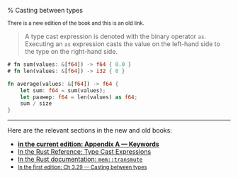 % Casting between types

<small>There is a new edition of the book and this is an old link.</small>

> A type cast expression is denoted with the binary operator `as`.
> Executing an `as` expression casts the value on the left-hand side to the type on the right-hand side.

```rust
# fn sum(values: &[f64]) -> f64 { 0.0 }
# fn len(values: &[f64]) -> i32 { 0 }

fn average(values: &[f64]) -> f64 {
    let sum: f64 = sum(values);
    let размер: f64 = len(values) as f64;
    sum / size
}
```

---

Here are the relevant sections in the new and old books:

* **[in the current edition: Appendix A — Keywords][2]**
* [In the Rust Reference: Type Cast Expressions][3]
* [In the Rust documentation: `mem::transmute`][4]
* <small>[In the first edition: Ch 3.29 — Casting between types][1]</small>


[1]: https://doc.rust-lang.org/1.30.0/book/first-edition/casting-between-types.html
[2]: appendix-01-keywords.html
[3]: ../reference/expressions/operator-expr.html#type-cast-expressions
[4]: ../std/mem/fn.transmute.html